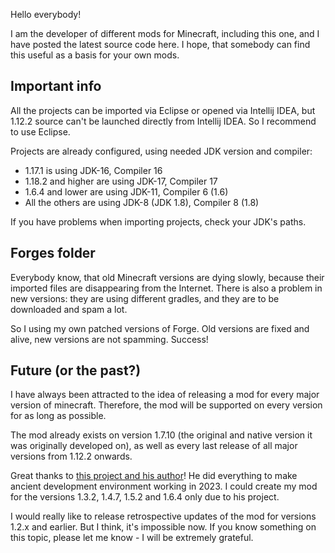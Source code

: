 Hello everybody!

I am the developer of different mods for Minecraft, including this one, and I have posted the latest source code here. I hope, that somebody can find this useful as a basis for your own mods.

<h2> Important info </h2>

All the projects can be imported via Eclipse or opened via Intellij IDEA, but 1.12.2 source can't be launched directly from Intellij IDEA. So I recommend to use Eclipse.

Projects are already configured, using needed JDK version and compiler:

* 1.17.1 is using JDK-16, Compiler 16
* 1.18.2 and higher are using JDK-17, Compiler 17
* 1.6.4 and lower are using JDK-11, Compiler 6 (1.6)
* All the others are using JDK-8 (JDK 1.8), Compiler 8 (1.8)

If you have problems when importing projects, check your JDK's paths.

<h2> Forges folder </h2>

Everybody know, that old Minecraft versions are dying slowly, because their imported files are disappearing from the Internet. 
There is also a problem in new versions: they are using different gradles, and they are to be downloaded and spam a lot.

So I using my own patched versions of Forge. Old versions are fixed and alive, new versions are not spamming. Success!

<h2> Future (or the past?) </h2>

I have always been attracted to the idea of releasing a mod for every major version of minecraft. Therefore, the mod will be supported on every version for as long as possible.

The mod already exists on version 1.7.10 (the original and native version it was originally developed on), as well as every last release of all major versions from 1.12.2 onwards.

Great thanks to [this project and his author](https://github.com/CrackedPolishedBlackstoneBricksMC/voldeloom)! He did everything to make ancient development environment working in 2023. I could create my mod for the versions 1.3.2, 1.4.7, 1.5.2 and 1.6.4 only due to his project. 

I would really like to release retrospective updates of the mod for versions 1.2.x and earlier. But I think, it's impossible now. If you know something on this topic, please let me know - I will be extremely grateful.
